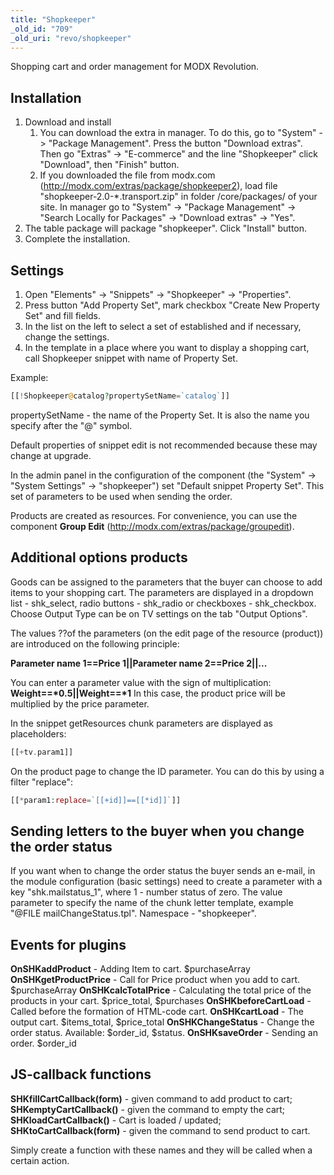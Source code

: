 ```yaml
---
title: "Shopkeeper"
_old_id: "709"
_old_uri: "revo/shopkeeper"
---
```


Shopping cart and order management for MODX Revolution.

## Installation

1. Download and install
   1. You can download the extra in manager. To do this, go to "System" -> "Package Management". Press the button "Download extras". Then go "Extras" -> "E-commerce" and the line "Shopkeeper" click "Download", then "Finish" button.
   2. If you downloaded the file from modx.com (<http://modx.com/extras/package/shopkeeper2>), load file "shopkeeper-2.0-\*.transport.zip" in folder /core/packages/ of your site. In manager go to "System" -> "Package Management" -> "Search Locally for Packages" -> "Download extras" -> "Yes".
2. The table package will package "shopkeeper". Click "Install" button.
3. Complete the installation.

## Settings

1. Open "Elements" -> "Snippets" -> "Shopkeeper" -> "Properties".
2. Press button "Add Property Set", mark checkbox "Create New Property Set" and fill fields.
3. In the list on the left to select a set of established and if necessary, change the settings.
4. In the template in a place where you want to display a shopping cart, call Shopkeeper snippet with name of Property Set.

Example:

``` php
[[!Shopkeeper@catalog?propertySetName=`catalog`]]
```

propertySetName - the name of the Property Set. It is also the name you specify after the "@" symbol.

Default properties of snippet edit is not recommended because these may change at upgrade.

In the admin panel in the configuration of the component (the "System" -> "System Settings" -> "shopkeeper") set "Default snippet Property Set". This set of parameters to be used when sending the order.

Products are created as resources. For convenience, you can use the component **Group Edit** (<http://modx.com/extras/package/groupedit>).

## Additional options products

Goods can be assigned to the parameters that the buyer can choose to add items to your shopping cart.
The parameters are displayed in a dropdown list - shk\_select, radio buttons - shk\_radio or checkboxes - shk\_checkbox.
Choose Output Type can be on TV settings on the tab "Output Options".

The values ??of the parameters (on the edit page of the resource (product)) are introduced on the following principle:

**Parameter name 1==Price 1||Parameter name 2==Price 2||...**

You can enter a parameter value with the sign of multiplication: **Weight==\*0.5||Weight==\*1**
In this case, the product price will be multiplied by the price parameter.

In the snippet getResources chunk parameters are displayed as placeholders:

``` php
[[+tv.param1]]
```

On the product page to change the ID parameter. You can do this by using a filter "replace":

``` php
[[*param1:replace=`[[+id]]==[[*id]]`]]
```

## Sending letters to the buyer when you change the order status

If you want when to change the order status the buyer sends an e-mail, in the module configuration (basic settings) need to create a parameter with a key "shk.mailstatus\_1", where 1 - number status of zero.
The value parameter to specify the name of the chunk letter template, example "@FILE mailChangeStatus.tpl". Namespace - "shopkeeper".

## Events for plugins

**OnSHKaddProduct** - Adding Item to cart. $purchaseArray
**OnSHKgetProductPrice** - Call for Price product when you add to cart. $purchaseArray
**OnSHKcalcTotalPrice** - Calculating the total price of the products in your cart. $price\_total, $purchases
**OnSHKbeforeCartLoad** - Called before the formation of HTML-code cart.
**OnSHKcartLoad** - The output cart. $items\_total, $price\_total
**OnSHKChangeStatus** - Change the order status. Available: $order\_id, $status.
**OnSHKsaveOrder** - Sending an order. $order\_id

## JS-callback functions

**SHKfillCartCallback(form)** - given command to add product to cart;
**SHKemptyCartCallback()** - given the command to empty the cart;
**SHKloadCartCallback()** - Cart is loaded / updated;
**SHKtoCartCallback(form)** - given the command to send product to cart.

Simply create a function with these names and they will be called when a certain action.
